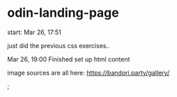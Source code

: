 # odin-landing-page

start: Mar 26, 17:51

just did the previous css exercises..


Mar 26, 19:00
Finished set up html content

image sources are all here: https://bandori.party/gallery/

;